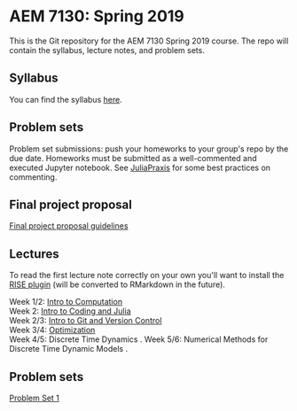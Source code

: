 # AEM 7130: Spring 2019
This is the Git repository for the AEM 7130 Spring 2019 course. The repo will contain the syllabus, lecture notes, and problem sets.

## Syllabus

You can find the syllabus [here](https://raw.githack.com/AEM7130/SPRING2019/master/syllabus2019.pdf).

## Problem sets

Problem set submissions: push your homeworks to your group's repo by the due date. Homeworks must be submitted as a well-commented and executed Jupyter notebook. See [JuliaPraxis](https://github.com/JuliaPraxis) for some best practices on commenting.

## Final project proposal

[Final project proposal guidelines](https://rawcdn.githack.com/AEM7130/SPRING2019/cba512ce09ddb548999a6417bafe95e7ba7e2c44/final_project/project_proposal.html)

## Lectures

To read the first lecture note correctly on your own you'll want to install the [RISE plugin](https://github.com/damianavila/RISE) (will be converted to RMarkdown in the future).

Week 1/2: [Intro to Computation](https://github.com/AEM7130/SPRING2019/blob/master/lecture_notes/1_introduction.ipynb)  
Week 2: [Intro to Coding and Julia](https://raw.githack.com/AEM7130/SPRING2019/master/lecture_notes/2a_coding.html)  
Week 2/3: [Intro to Git and Version Control](https://raw.githack.com/AEM7130/SPRING2019/master/lecture_notes/2b_git.html)  
Week 3/4: [Optimization](https://raw.githack.com/AEM7130/SPRING2019/master/lecture_notes/3_optimization.html)  
Week 4/5: Discrete Time Dynamics . 
Week 5/6: Numerical Methods for Discrete Time Dynamic Models . 

## Problem sets

[Problem Set 1](https://github.com/AEM7130/SPRING2019/blob/master/problem_sets/1_ps_intro_git.ipynb)
